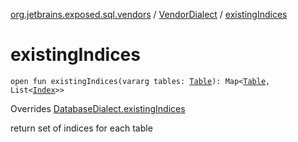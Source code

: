 [org.jetbrains.exposed.sql.vendors](../index.md) / [VendorDialect](index.md) / [existingIndices](.)

# existingIndices

`open fun existingIndices(vararg tables: `[`Table`](../../org.jetbrains.exposed.sql/-table/index.md)`): Map<`[`Table`](../../org.jetbrains.exposed.sql/-table/index.md)`, List<`[`Index`](../../org.jetbrains.exposed.sql/-index/index.md)`>>`

Overrides [DatabaseDialect.existingIndices](../-database-dialect/existing-indices.md)

return set of indices for each table

